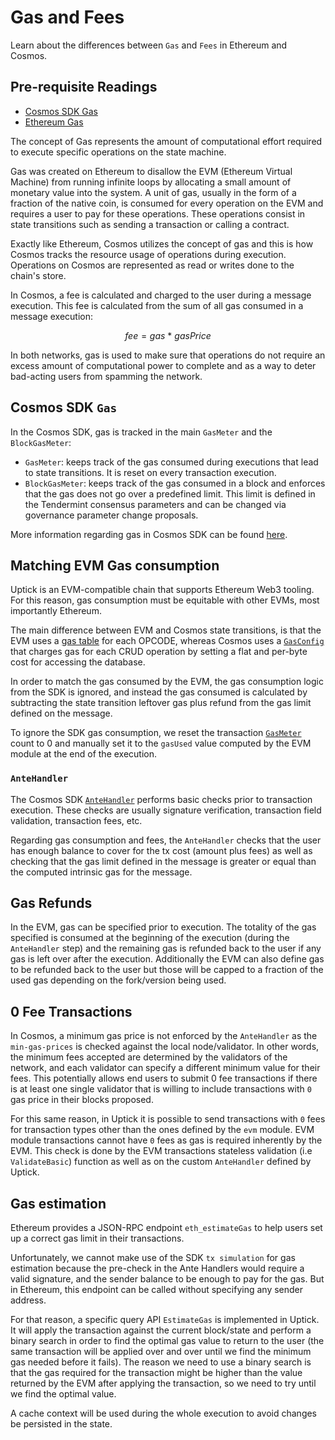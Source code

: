 # Gas and Fees

Learn about the differences between `Gas` and `Fees` in Ethereum and Cosmos.

## Pre-requisite Readings

* [Cosmos SDK Gas](https://docs.cosmos.network/main/basics/gas-fees.html)
* [Ethereum Gas](https://ethereum.org/en/developers/docs/gas/)

The concept of Gas represents the amount of computational effort required to execute specific operations on the state machine.

Gas was created on Ethereum to disallow the EVM (Ethereum Virtual Machine) from running infinite loops by allocating a small amount of monetary value into the system. A unit of gas, usually in the form of a fraction of the native coin, is consumed for every operation on the EVM and requires a user to pay for these operations. These operations consist in state transitions such as sending a transaction or calling a contract.

Exactly like Ethereum, Cosmos utilizes the concept of gas and this is how Cosmos tracks the resource usage of operations during execution. Operations on Cosmos are represented as read or writes done to the chain's store.

In Cosmos, a fee is calculated and charged to the user during a message execution. This fee is calculated from the sum of all gas consumed in a message execution:

$$fee = gas ~ * ~ gasPrice$$

In both networks, gas is used to make sure that operations do not require an excess amount of computational power to complete and as a way to deter bad-acting users from spamming the network.

## Cosmos SDK `Gas`

In the Cosmos SDK, gas is tracked in the main `GasMeter` and the `BlockGasMeter`:

* `GasMeter`: keeps track of the gas consumed during executions that lead to state transitions. It is reset on every transaction execution.
* `BlockGasMeter`: keeps track of the gas consumed in a block and enforces that the gas does not go over a predefined limit. This limit is defined in the Tendermint consensus parameters and can be changed via governance parameter change proposals.

More information regarding gas in Cosmos SDK can be found [here](https://docs.cosmos.network/main/basics/gas-fees.html).

## Matching EVM Gas consumption

Uptick is an EVM-compatible chain that supports Ethereum Web3 tooling. For this reason, gas consumption must be equitable with other EVMs, most importantly Ethereum.

The main difference between EVM and Cosmos state transitions, is that the EVM uses a [gas table](https://github.com/ethereum/go-ethereum/blob/master/params/protocol_params.go) for each OPCODE, whereas Cosmos uses a [`GasConfig`](https://github.com/cosmos/cosmos-sdk/blob/3fd376bd5659f076a4dc79b644573299fd1ec1bf/store/types/gas.go#L187-L196) that charges gas for each CRUD operation by setting a flat and per-byte cost for accessing the database.

In order to match the gas consumed by the EVM, the gas consumption logic from the SDK is ignored, and instead the gas consumed is calculated by subtracting the state transition leftover gas plus refund from the gas limit defined on the message.

To ignore the SDK gas consumption, we reset the transaction [`GasMeter`](https://github.com/tharsis/ethermint/blob/098da6d0cc0e0c4cefbddf632df1057383973e4a/x/evm/keeper/state_transition.go#L188) count to 0 and manually set it to the `gasUsed` value computed by the EVM module at the end of the execution.

### `AnteHandler`

The Cosmos SDK [`AnteHandler`](https://docs.cosmos.network/main/basics/gas-fees.html#antehandler) performs basic checks prior to transaction execution. These checks are usually signature verification, transaction field validation, transaction fees, etc.

Regarding gas consumption and fees, the `AnteHandler` checks that the user has enough balance to cover for the tx cost (amount plus fees) as well as checking that the gas limit defined in the message is greater or equal than the computed intrinsic gas for the message.

## Gas Refunds

In the EVM, gas can be specified prior to execution. The totality of the gas specified is consumed at the beginning of the execution (during the `AnteHandler` step) and the remaining gas is refunded back to the user if any gas is left over after the execution. Additionally the EVM can also define gas to be refunded back to the user but those will be capped to a fraction of the used gas depending on the fork/version being used.

## 0 Fee Transactions

In Cosmos, a minimum gas price is not enforced by the `AnteHandler` as the `min-gas-prices` is checked against the local node/validator. In other words, the minimum fees accepted are determined by the validators of the network, and each validator can specify a different minimum value for their fees. This potentially allows end users to submit 0 fee transactions if there is at least one single validator that is willing to include transactions with `0` gas price in their blocks proposed.

For this same reason, in Uptick it is possible to send transactions with `0` fees for transaction types other than the ones defined by the `evm` module. EVM module transactions cannot have `0` fees as gas is required inherently by the EVM. This check is done by the EVM transactions stateless validation (i.e `ValidateBasic`) function as well as on the custom `AnteHandler` defined by Uptick.

## Gas estimation

Ethereum provides a JSON-RPC endpoint `eth_estimateGas` to help users set up a correct gas limit in their transactions.

Unfortunately, we cannot make use of the SDK `tx simulation` for gas estimation because the pre-check in the Ante Handlers would require a valid signature, and the sender balance to be enough to pay for the gas. But in Ethereum, this endpoint can be called without specifying any sender address.

For that reason, a specific query API `EstimateGas` is implemented in Uptick. It will apply the transaction against the current block/state and perform a binary search in order to find the optimal gas value to return to the user (the same transaction will be applied over and over until we find the minimum gas needed before it fails). The reason we need to use a binary search is that the gas required for the transaction might be higher than the value returned by the EVM after applying the transaction, so we need to try until we find the optimal value.

A cache context will be used during the whole execution to avoid changes be persisted in the state.

